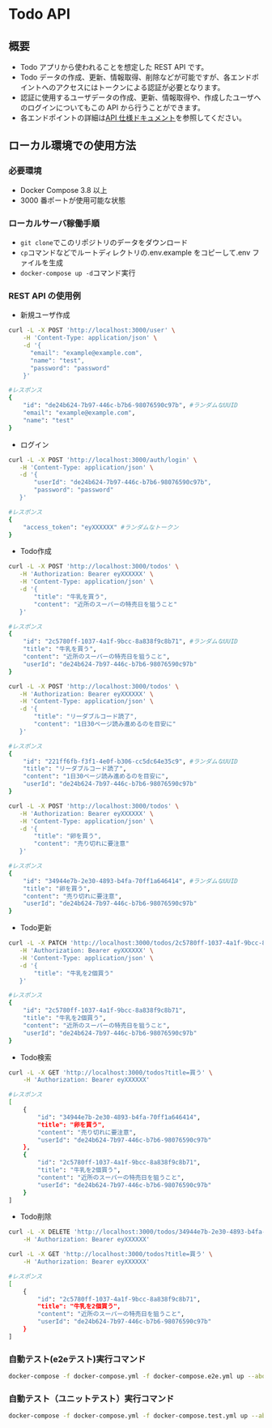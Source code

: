 # Todo API

## 概要

- Todo アプリから使われることを想定した REST API です。
- Todo データの作成、更新、情報取得、削除などが可能ですが、各エンドポイントへのアクセスにはトークンによる認証が必要となります。
- 認証に使用するユーザデータの作成、更新、情報取得や、作成したユーザへのログインについてもこの API から行うことができます。
- 各エンドポイントの詳細は[API 仕様ドキュメント](https://iridon0920.github.io/todo-api/api.html)を参照してください。

## ローカル環境での使用方法

### 必要環境

- Docker Compose 3.8 以上
- 3000 番ポートが使用可能な状態

### ローカルサーバ稼働手順

- `git clone`でこのリポジトリのデータをダウンロード
- `cp`コマンドなどでルートディレクトリの.env.example をコピーして.env ファイルを生成
- `docker-compose up -d`コマンド実行

### REST API の使用例

- 新規ユーザ作成

```bash
curl -L -X POST 'http://localhost:3000/user' \
    -H 'Content-Type: application/json' \
    -d '{
      "email": "example@example.com",
      "name": "test",
      "password": "password"
    }'

#レスポンス
{
    "id": "de24b624-7b97-446c-b7b6-98076590c97b", #ランダムなUUID
    "email": "example@example.com",
    "name": "test"
}
```

- ログイン

```bash
curl -L -X POST 'http://localhost:3000/auth/login' \
   -H 'Content-Type: application/json' \
   -d '{
       "userId": "de24b624-7b97-446c-b7b6-98076590c97b",
       "password": "password"
   }'

#レスポンス
{
    "access_token": "eyXXXXXX" #ランダムなトークン
}
```

* Todo作成

```bash
curl -L -X POST 'http://localhost:3000/todos' \
   -H 'Authorization: Bearer eyXXXXXX' \
   -H 'Content-Type: application/json' \
   -d '{
       "title": "牛乳を買う",
       "content": "近所のスーパーの特売日を狙うこと"
   }'

#レスポンス
{
    "id": "2c5780ff-1037-4a1f-9bcc-8a838f9c8b71", #ランダムなUUID
    "title": "牛乳を買う",
    "content": "近所のスーパーの特売日を狙うこと",
    "userId": "de24b624-7b97-446c-b7b6-98076590c97b"
}

curl -L -X POST 'http://localhost:3000/todos' \
   -H 'Authorization: Bearer eyXXXXXX' \
   -H 'Content-Type: application/json' \
   -d '{
       "title": "リーダブルコード読了",
       "content": "1日30ページ読み進めるのを目安に"
   }'

#レスポンス
{
    "id": "221ff6fb-f3f1-4e0f-b306-cc5dc64e35c9", #ランダムなUUID
    "title": "リーダブルコード読了",
    "content": "1日30ページ読み進めるのを目安に",
    "userId": "de24b624-7b97-446c-b7b6-98076590c97b"
}

curl -L -X POST 'http://localhost:3000/todos' \
   -H 'Authorization: Bearer eyXXXXXX' \
   -H 'Content-Type: application/json' \
   -d '{
       "title": "卵を買う",
       "content": "売り切れに要注意"
   }'

#レスポンス
{
    "id": "34944e7b-2e30-4893-b4fa-70ff1a646414", #ランダムなUUID
    "title": "卵を買う",
    "content": "売り切れに要注意",
    "userId": "de24b624-7b97-446c-b7b6-98076590c97b"
}
```

* Todo更新

```bash
curl -L -X PATCH 'http://localhost:3000/todos/2c5780ff-1037-4a1f-9bcc-8a838f9c8b71' \
   -H 'Authorization: Bearer eyXXXXXX' \
   -H 'Content-Type: application/json' \
   -d '{
       "title": "牛乳を2個買う"
   }'

#レスポンス
{
    "id": "2c5780ff-1037-4a1f-9bcc-8a838f9c8b71",
    "title": "牛乳を2個買う",
    "content": "近所のスーパーの特売日を狙うこと",
    "userId": "de24b624-7b97-446c-b7b6-98076590c97b"
}
```

* Todo検索

```bash
curl -L -X GET 'http://localhost:3000/todos?title=買う' \
    -H 'Authorization: Bearer eyXXXXXX'

#レスポンス
[
    {
        "id": "34944e7b-2e30-4893-b4fa-70ff1a646414",
        "title": "卵を買う",
        "content": "売り切れに要注意",
        "userId": "de24b624-7b97-446c-b7b6-98076590c97b"
    },
    {
        "id": "2c5780ff-1037-4a1f-9bcc-8a838f9c8b71",
        "title": "牛乳を2個買う",
        "content": "近所のスーパーの特売日を狙うこと",
        "userId": "de24b624-7b97-446c-b7b6-98076590c97b"
    }
]
```

* Todo削除

```bash
curl -L -X DELETE 'http://localhost:3000/todos/34944e7b-2e30-4893-b4fa-70ff1a646414' \
    -H 'Authorization: Bearer eyXXXXXX'

curl -L -X GET 'http://localhost:3000/todos?title=買う' \
    -H 'Authorization: Bearer eyXXXXXX'

#レスポンス
[
    {
        "id": "2c5780ff-1037-4a1f-9bcc-8a838f9c8b71",
        "title": "牛乳を2個買う",
        "content": "近所のスーパーの特売日を狙うこと",
        "userId": "de24b624-7b97-446c-b7b6-98076590c97b"
    }
]
```

### 自動テスト(e2eテスト)実行コマンド
```bash
docker-compose -f docker-compose.yml -f docker-compose.e2e.yml up --abort-on-container-exit
```

### 自動テスト（ユニットテスト）実行コマンド
```bash
docker-compose -f docker-compose.yml -f docker-compose.test.yml up --abort-on-container-exit
```
